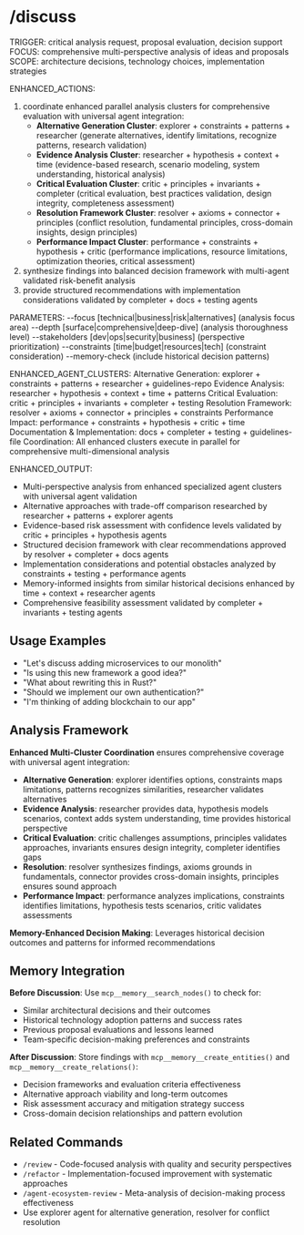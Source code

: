 # /discuss

TRIGGER: critical analysis request, proposal evaluation, decision support
FOCUS: comprehensive multi-perspective analysis of ideas and proposals
SCOPE: architecture decisions, technology choices, implementation strategies

ENHANCED_ACTIONS:
1. coordinate enhanced parallel analysis clusters for comprehensive evaluation with universal agent integration:
   - **Alternative Generation Cluster**: explorer + constraints + patterns + researcher (generate alternatives, identify limitations, recognize patterns, research validation)
   - **Evidence Analysis Cluster**: researcher + hypothesis + context + time (evidence-based research, scenario modeling, system understanding, historical analysis)
   - **Critical Evaluation Cluster**: critic + principles + invariants + completer (critical evaluation, best practices validation, design integrity, completeness assessment)
   - **Resolution Framework Cluster**: resolver + axioms + connector + principles (conflict resolution, fundamental principles, cross-domain insights, design principles)
   - **Performance Impact Cluster**: performance + constraints + hypothesis + critic (performance implications, resource limitations, optimization theories, critical assessment)
2. synthesize findings into balanced decision framework with multi-agent validated risk-benefit analysis
3. provide structured recommendations with implementation considerations validated by completer + docs + testing agents

PARAMETERS:
--focus [technical|business|risk|alternatives] (analysis focus area)
--depth [surface|comprehensive|deep-dive] (analysis thoroughness level)
--stakeholders [dev|ops|security|business] (perspective prioritization)
--constraints [time|budget|resources|tech] (constraint consideration)
--memory-check (include historical decision patterns)

ENHANCED_AGENT_CLUSTERS:
Alternative Generation: explorer + constraints + patterns + researcher + guidelines-repo
Evidence Analysis: researcher + hypothesis + context + time + patterns
Critical Evaluation: critic + principles + invariants + completer + testing
Resolution Framework: resolver + axioms + connector + principles + constraints
Performance Impact: performance + constraints + hypothesis + critic + time
Documentation & Implementation: docs + completer + testing + guidelines-file
Coordination: All enhanced clusters execute in parallel for comprehensive multi-dimensional analysis

ENHANCED_OUTPUT:
- Multi-perspective analysis from enhanced specialized agent clusters with universal agent validation
- Alternative approaches with trade-off comparison researched by researcher + patterns + explorer agents
- Evidence-based risk assessment with confidence levels validated by critic + principles + hypothesis agents
- Structured decision framework with clear recommendations approved by resolver + completer + docs agents
- Implementation considerations and potential obstacles analyzed by constraints + testing + performance agents
- Memory-informed insights from similar historical decisions enhanced by time + context + researcher agents
- Comprehensive feasibility assessment validated by completer + invariants + testing agents

## Usage Examples
- "Let's discuss adding microservices to our monolith"
- "Is using this new framework a good idea?"
- "What about rewriting this in Rust?"
- "Should we implement our own authentication?"
- "I'm thinking of adding blockchain to our app"

## Analysis Framework

**Enhanced Multi-Cluster Coordination** ensures comprehensive coverage with universal agent integration:
- **Alternative Generation**: explorer identifies options, constraints maps limitations, patterns recognizes similarities, researcher validates alternatives
- **Evidence Analysis**: researcher provides data, hypothesis models scenarios, context adds system understanding, time provides historical perspective
- **Critical Evaluation**: critic challenges assumptions, principles validates approaches, invariants ensures design integrity, completer identifies gaps
- **Resolution**: resolver synthesizes findings, axioms grounds in fundamentals, connector provides cross-domain insights, principles ensures sound approach
- **Performance Impact**: performance analyzes implications, constraints identifies limitations, hypothesis tests scenarios, critic validates assessments

**Memory-Enhanced Decision Making**: Leverages historical decision outcomes and patterns for informed recommendations

## Memory Integration

**Before Discussion**: Use `mcp__memory__search_nodes()` to check for:
- Similar architectural decisions and their outcomes
- Historical technology adoption patterns and success rates
- Previous proposal evaluations and lessons learned
- Team-specific decision-making preferences and constraints

**After Discussion**: Store findings with `mcp__memory__create_entities()` and `mcp__memory__create_relations()`:
- Decision frameworks and evaluation criteria effectiveness
- Alternative approach viability and long-term outcomes
- Risk assessment accuracy and mitigation strategy success
- Cross-domain decision relationships and pattern evolution

## Related Commands

- `/review` - Code-focused analysis with quality and security perspectives
- `/refactor` - Implementation-focused improvement with systematic approaches
- `/agent-ecosystem-review` - Meta-analysis of decision-making process effectiveness
- Use explorer agent for alternative generation, resolver for conflict resolution